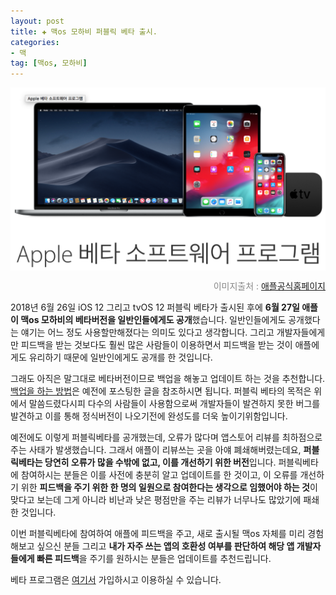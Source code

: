 ```yaml
---  
layout: post  
title: ✚ 맥os 모하비 퍼블릭 베타 출시.
categories:
- 맥
tag: [맥os, 모하비]
---  
```

<div class="markdown-image">
<img src="/assets/article_images/2018-06-28-beta/1.png" alt="" align="middle"/><p style="text-align:right;  color:#878787"> 이미지출처 : <a href="https://beta.apple.com/sp/ko/betaprogram/"> 애플공식홈페이지 </a></p> </div>

2018년 6월 26일 iOS 12 그리고 tvOS 12 퍼블릭 베타가 출시된 후에 **6월 27일 애플이 맥os 모하비의 베타버전을 일반인들에게도 공개**했습니다. 일반인들에게도 공개했다는 얘기는 어느 정도 사용할만해졌다는 의미도 있다고 생각합니다. 그리고 개발자들에게만 피드백을 받는 것보다도 훨씬 많은 사람들이 이용하면서 피드백을 받는 것이 애플에게도 유리하기 때문에 일반인에게도 공개를 한 것입니다.

그래도 아직은 말그대로 베타버전이므로 백업을 해놓고 업데이트 하는 것을 추천합니다. [백업을 하는 방법](http://gisadan.github.io/맥/how%20to/2018/03/19/backup.html)은 예전에 포스팅한 글을 참조하시면 됩니다. 퍼블릭 베타의 목적은 위에서 말씀드렸다시피 다수의 사람들이 사용함으로써 개발자들이 발견하지 못한 버그를 발견하고 이를 통해 정식버전이 나오기전에 완성도를 더욱 높이기위함입니다. 

예전에도 이렇게 퍼블릭베타를 공개했는데, 오류가 많다며 앱스토어 리뷰를 최하점으로 주는 사태가 발생했습니다. 그래서 애플이 리뷰쓰는 곳을 아얘 폐쇄해버렸는데요, **퍼블릭베타는 당연히 오류가 많을 수밖에 없고, 이를 개선하기 위한 버전**입니다. 퍼블릭베타에 참여하시는 분들은 이를 사전에 충분히 알고 업데이트를 한 것이고, 이 오류를 개선하기 위한 **피드백을 주기 위한 한 명의 일원으로 참여한다는 생각으로 임했어야 하는 것**이 맞다고 보는데 그게 아니라 비난과 낮은 평점만을 주는 리뷰가 너무나도 많았기에 패쇄한 것입니다. 

이번 퍼블릭베타에 참여하여 애플에 피드백을 주고, 새로 출시될 맥os 자체를  미리 경험해보고 싶으신 분들 그리고 **내가 자주 쓰는 앱의 호환성 여부를 판단하여 해당 앱 개발자들에게 빠른 피드백**을 주기를 원하시는 분들은 업데이트를 추천드립니다.

베타 프로그램은 [여기서](https://beta.apple.com/sp/ko/betaprogram/) 가입하시고 이용하실 수 있습니다.

